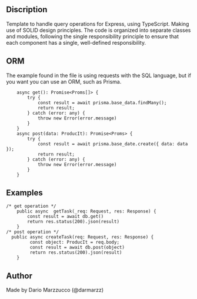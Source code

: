 ## Discription

Template to handle query operations for Express, using TypeScript. Making use of SOLID design principles. The code is organized into separate classes and modules, following the single responsibility principle to ensure that each component has a single, well-defined responsibility.

## ORM
The example found in the file is using requests with the SQL language, but if you want you can use an ORM, such as Prisma.

````TS
    async get(): Promise<Proms[]> {
        try {
            const result = await prisma.base_data.findMany();
            return result;
        } catch (error: any) {
            throw new Error(error.message)
        }
    }
    async post(data: ProducIt): Promise<Proms> {
        try {
            const result = await prisma.base_date.create({ data: data });
            return result;
        } catch (error: any) {
            throw new Error(error.message)
        }
    }
````

## Examples

```TS
/* get operation */
    public async  getTask(_req: Request, res: Response) {
        const result = await db.get()
        return res.status(200).json(result)
    }
/* post operation */
  public async createTask(req: Request, res: Response) {
         const object: ProducIt = req.body;
         const result = await db.post(object)
         return res.status(200).json(result)
    }
```

## Author

Made by Dario Marzzucco (@darmarzz)
